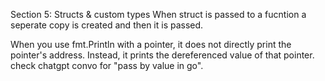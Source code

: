 Section 5: Structs & custom types
When struct is passed to a fucntion a seperate copy is created and then it is passed.

When you use fmt.Println with a pointer, it does not directly print the pointer's address. Instead, it prints the dereferenced value of that pointer.
check chatgpt convo for "pass by value in go".
